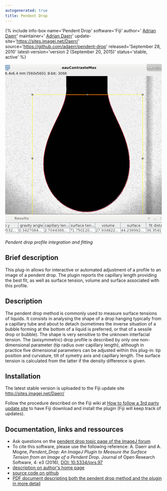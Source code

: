 ```yaml
---
autogenerated: true
title: Pendent Drop
---
```


{% include info-box name='Pendent Drop' software='Fiji' author=' [Adrian Daerr](http://www.msc.univ-paris-diderot.fr/~daerr/)' maintainer=' [Adrian Daerr](http://www.msc.univ-paris-diderot.fr/~daerr/)' update-site='https://sites.imagej.net/Daerr/' source='https://github.com/adaerr/pendent-drop' released='September 28, 2010' latest-version='version 2 (September 20, 2015)' status='stable, active' %}

![](/media/EauContrasteMaxFit.jpg "eauContrasteMaxFit.jpg")

*Pendent drop profile integration and fitting*

## Brief description

This plug-in allows for interactive or automated adjustment of a profile to an image of a pendent drop. The plugin reports the capillary length providing the best fit, as well as surface tension, volume and surface associated with this profile.

## Description

The pendent drop method is commonly used to measure surface tensions of liquids. It consists in analysing the shape of a drop hanging typically from a capillary tube and about to detach (sometimes the inverse situation of a bubble forming at the bottom of a liquid is preferred, or that of a sessile drop or bubble). The shape is very sensitive to the unknown interfacial tension. The (axisymmetric) drop profile is described by only one non-dimensional parameter (tip radius over capillary length), although in practice five dimensional parameters can be adjusted within this plug-in: tip position and curvature, tilt of symetry axis and capillary length. The surface tension is calculated from the latter if the density difference is given.

## Installation

The latest stable version is uploaded to the Fiji update site http://sites.imagej.net/Daerr/

Follow the procedure described on the Fiji wiki at [How to follow a 3rd party update site](/update-sites/following) to have Fiji download and install the plugin (Fiji will keep track of updates).

## Documentation, links and ressources

-   Ask questions on the [pendent drop topic page of the ImageJ forum](http://forum.imagej.net/t/pendent-drop-plugin-how-to-use/290)
-   To cite this software, please use the following reference: A. Daerr and A. Mogne, *Pendent\_Drop: An ImageJ Plugin to Measure the Surface Tension from an Image of a Pendent Drop*. Journal of Open Research Software, 4: e3 (2016), [DOI: 10.5334/jors.97](http://dx.doi.org/10.5334/jors.97)
-   [description on author's home page](http://www.msc.univ-paris-diderot.fr/~daerr/misc/pendent_drop.html)
-   [source code on github](https://github.com/adaerr/pendent-drop)
-   [PDF document descripting both the pendent drop method and the plugin in more detail](https://github.com/adaerr/pendent-drop/blob/master/article/Goutte_pendante.pdf)
